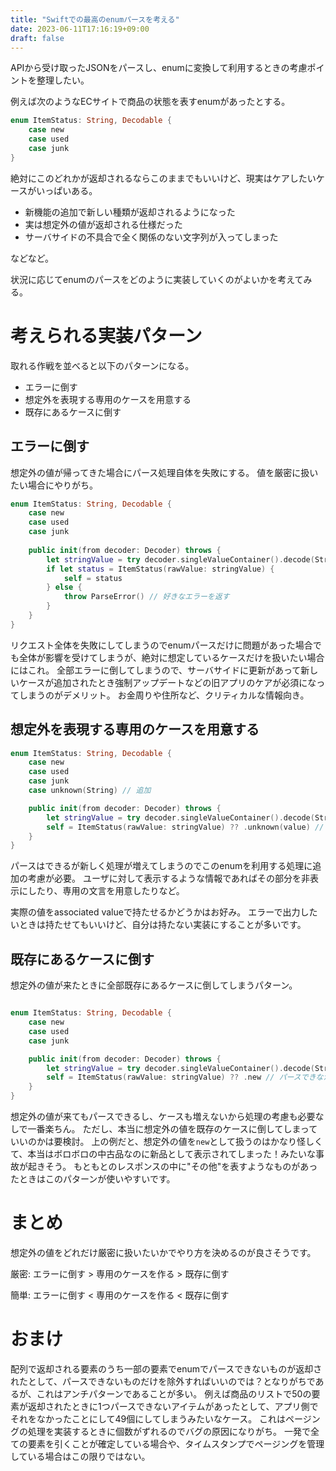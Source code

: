 ```yaml
---
title: "Swiftでの最高のenumパースを考える"
date: 2023-06-11T17:16:19+09:00
draft: false
---
```


APIから受け取ったJSONをパースし、enumに変換して利用するときの考慮ポイントを整理したい。


例えば次のようなECサイトで商品の状態を表すenumがあったとする。
```swift
enum ItemStatus: String, Decodable {
    case new
    case used
    case junk
}
```

絶対にこのどれかが返却されるならこのままでもいいけど、現実はケアしたいケースがいっぱいある。
- 新機能の追加で新しい種類が返却されるようになった
- 実は想定外の値が返却される仕様だった
- サーバサイドの不具合で全く関係のない文字列が入ってしまった

などなど。

状況に応じてenumのパースをどのように実装していくのがよいかを考えてみる。

# 考えられる実装パターン
取れる作戦を並べると以下のパターンになる。

- エラーに倒す
- 想定外を表現する専用のケースを用意する
- 既存にあるケースに倒す

## エラーに倒す
想定外の値が帰ってきた場合にパース処理自体を失敗にする。
値を厳密に扱いたい場合にやりがち。

```swift
enum ItemStatus: String, Decodable {
    case new
    case used
    case junk
    
    public init(from decoder: Decoder) throws {
        let stringValue = try decoder.singleValueContainer().decode(String.self)
        if let status = ItemStatus(rawValue: stringValue) {
            self = status
        } else {
            throw ParseError() // 好きなエラーを返す
        }
    }
}
```
リクエスト全体を失敗にしてしまうのでenumパースだけに問題があった場合でも全体が影響を受けてしまうが、絶対に想定しているケースだけを扱いたい場合にはこれ。
全部エラーに倒してしまうので、サーバサイドに更新があって新しいケースが追加されたとき強制アップデートなどの旧アプリのケアが必須になってしまうのがデメリット。
お金周りや住所など、クリティカルな情報向き。

## 想定外を表現する専用のケースを用意する

```swift
enum ItemStatus: String, Decodable {
    case new
    case used
    case junk
    case unknown(String) // 追加

    public init(from decoder: Decoder) throws {
        let stringValue = try decoder.singleValueContainer().decode(String.self)
        self = ItemStatus(rawValue: stringValue) ?? .unknown(value) // パースできなかったらunknownに倒す
    }
}
```
パースはできるが新しく処理が増えてしまうのでこのenumを利用する処理に追加の考慮が必要。
ユーザに対して表示するような情報であればその部分を非表示にしたり、専用の文言を用意したりなど。

実際の値をassociated valueで持たせるかどうかはお好み。
エラーで出力したいときは持たせてもいいけど、自分は持たない実装にすることが多いです。

## 既存にあるケースに倒す
想定外の値が来たときに全部既存にあるケースに倒してしまうパターン。

```swift

enum ItemStatus: String, Decodable {
    case new
    case used
    case junk

    public init(from decoder: Decoder) throws {
        let stringValue = try decoder.singleValueContainer().decode(String.self)
        self = ItemStatus(rawValue: stringValue) ?? .new // パースできなかったら既存のケースに倒す
    }
}
```
想定外の値が来てもパースできるし、ケースも増えないから処理の考慮も必要なしで一番楽ちん。
ただし、本当に想定外の値を既存のケースに倒してしまっていいのかは要検討。
上の例だと、想定外の値を`new`として扱うのはかなり怪しくて、本当はボロボロの中古品なのに新品として表示されてしまった！みたいな事故が起きそう。
もともとのレスポンスの中に"その他"を表すようなものがあったときはこのパターンが使いやすいです。


# まとめ
想定外の値をどれだけ厳密に扱いたいかでやり方を決めるのが良さそうです。

厳密: エラーに倒す > 専用のケースを作る > 既存に倒す

簡単: エラーに倒す < 専用のケースを作る < 既存に倒す

# おまけ
配列で返却される要素のうち一部の要素でenumでパースできないものが返却されたとして、パースできないものだけを除外すればいいのでは？となりがちであるが、これはアンチパターンであることが多い。
例えば商品のリストで50の要素が返却されたときに1つパースできないアイテムがあったとして、アプリ側でそれをなかったことにして49個にしてしまうみたいなケース。
これはページングの処理を実装するときに個数がずれるのでバグの原因になりがち。
一発で全ての要素を引くことが確定している場合や、タイムスタンプでページングを管理している場合はこの限りではない。
